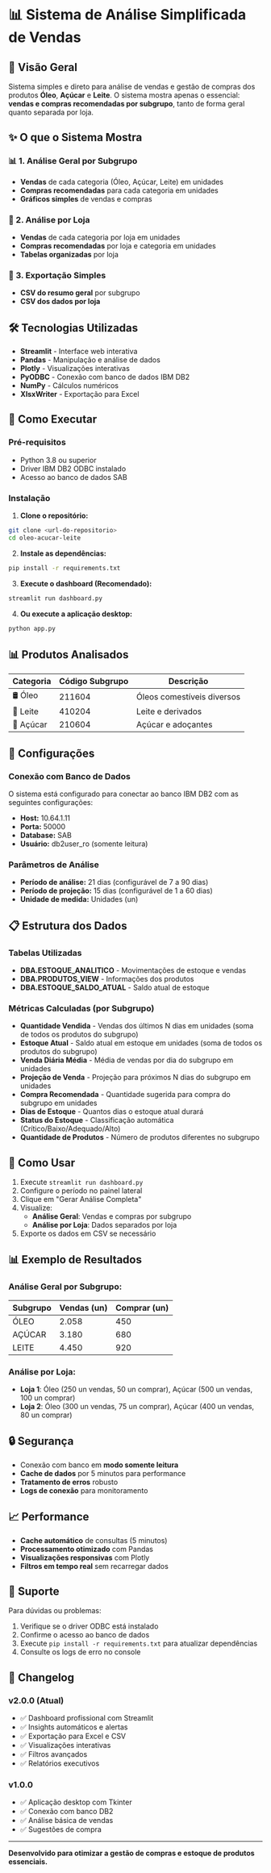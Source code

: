 # 📊 Sistema de Análise Simplificada de Vendas

## 🎯 Visão Geral

Sistema simples e direto para análise de vendas e gestão de compras dos produtos **Óleo**, **Açúcar** e **Leite**. O sistema mostra apenas o essencial: **vendas e compras recomendadas por subgrupo**, tanto de forma geral quanto separada por loja.

## ✨ O que o Sistema Mostra

### 📊 1. Análise Geral por Subgrupo
- **Vendas** de cada categoria (Óleo, Açúcar, Leite) em unidades
- **Compras recomendadas** para cada categoria em unidades
- **Gráficos simples** de vendas e compras

### 🏪 2. Análise por Loja
- **Vendas** de cada categoria por loja em unidades
- **Compras recomendadas** por loja e categoria em unidades
- **Tabelas organizadas** por loja

### 📁 3. Exportação Simples
- **CSV do resumo geral** por subgrupo
- **CSV dos dados por loja**

## 🛠️ Tecnologias Utilizadas

- **Streamlit** - Interface web interativa
- **Pandas** - Manipulação e análise de dados
- **Plotly** - Visualizações interativas
- **PyODBC** - Conexão com banco de dados IBM DB2
- **NumPy** - Cálculos numéricos
- **XlsxWriter** - Exportação para Excel

## 🚀 Como Executar

### Pré-requisitos
- Python 3.8 ou superior
- Driver IBM DB2 ODBC instalado
- Acesso ao banco de dados SAB

### Instalação

1. **Clone o repositório:**
```bash
git clone <url-do-repositorio>
cd oleo-acucar-leite
```

2. **Instale as dependências:**
```bash
pip install -r requirements.txt
```

3. **Execute o dashboard (Recomendado):**
```bash
streamlit run dashboard.py
```

4. **Ou execute a aplicação desktop:**
```bash
python app.py
```

## 📊 Produtos Analisados

| Categoria | Código Subgrupo | Descrição |
|-----------|----------------|-----------|
| 🛢️ Óleo | 211604 | Óleos comestíveis diversos |
| 🥛 Leite | 410204 | Leite e derivados |
| 🍯 Açúcar | 210604 | Açúcar e adoçantes |

## 🔧 Configurações

### Conexão com Banco de Dados
O sistema está configurado para conectar ao banco IBM DB2 com as seguintes configurações:
- **Host:** 10.64.1.11
- **Porta:** 50000
- **Database:** SAB
- **Usuário:** db2user_ro (somente leitura)

### Parâmetros de Análise
- **Período de análise:** 21 dias (configurável de 7 a 90 dias)
- **Período de projeção:** 15 dias (configurável de 1 a 60 dias)
- **Unidade de medida:** Unidades (un)

## 📋 Estrutura dos Dados

### Tabelas Utilizadas
- **DBA.ESTOQUE_ANALITICO** - Movimentações de estoque e vendas
- **DBA.PRODUTOS_VIEW** - Informações dos produtos
- **DBA.ESTOQUE_SALDO_ATUAL** - Saldo atual de estoque

### Métricas Calculadas (por Subgrupo)
- **Quantidade Vendida** - Vendas dos últimos N dias em unidades (soma de todos os produtos do subgrupo)
- **Estoque Atual** - Saldo atual em estoque em unidades (soma de todos os produtos do subgrupo)
- **Venda Diária Média** - Média de vendas por dia do subgrupo em unidades
- **Projeção de Venda** - Projeção para próximos N dias do subgrupo em unidades
- **Compra Recomendada** - Quantidade sugerida para compra do subgrupo em unidades
- **Dias de Estoque** - Quantos dias o estoque atual durará
- **Status do Estoque** - Classificação automática (Crítico/Baixo/Adequado/Alto)
- **Quantidade de Produtos** - Número de produtos diferentes no subgrupo

## 🎯 Como Usar

1. Execute `streamlit run dashboard.py`
2. Configure o período no painel lateral
3. Clique em "Gerar Análise Completa"
4. Visualize:
   - **Análise Geral**: Vendas e compras por subgrupo
   - **Análise por Loja**: Dados separados por loja
5. Exporte os dados em CSV se necessário

## 📊 Exemplo de Resultados

### Análise Geral por Subgrupo:
| Subgrupo | Vendas (un) | Comprar (un) |
|----------|-------------|--------------|
| ÓLEO     | 2.058       | 450          |
| AÇÚCAR   | 3.180       | 680          |
| LEITE    | 4.450       | 920          |

### Análise por Loja:
- **Loja 1**: Óleo (250 un vendas, 50 un comprar), Açúcar (500 un vendas, 100 un comprar)
- **Loja 2**: Óleo (300 un vendas, 75 un comprar), Açúcar (400 un vendas, 80 un comprar)

## 🔒 Segurança

- Conexão com banco em **modo somente leitura**
- **Cache de dados** por 5 minutos para performance
- **Tratamento de erros** robusto
- **Logs de conexão** para monitoramento

## 📈 Performance

- **Cache automático** de consultas (5 minutos)
- **Processamento otimizado** com Pandas
- **Visualizações responsivas** com Plotly
- **Filtros em tempo real** sem recarregar dados

## 🤝 Suporte

Para dúvidas ou problemas:
1. Verifique se o driver ODBC está instalado
2. Confirme o acesso ao banco de dados
3. Execute `pip install -r requirements.txt` para atualizar dependências
4. Consulte os logs de erro no console

## 📝 Changelog

### v2.0.0 (Atual)
- ✅ Dashboard profissional com Streamlit
- ✅ Insights automáticos e alertas
- ✅ Exportação para Excel e CSV
- ✅ Visualizações interativas
- ✅ Filtros avançados
- ✅ Relatórios executivos

### v1.0.0
- ✅ Aplicação desktop com Tkinter
- ✅ Conexão com banco DB2
- ✅ Análise básica de vendas
- ✅ Sugestões de compra

---

**Desenvolvido para otimizar a gestão de compras e estoque de produtos essenciais.**